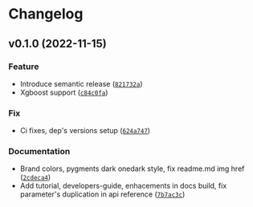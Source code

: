 # Changelog

<!--next-version-placeholder-->

## v0.1.0 (2022-11-15)
### Feature
* Introduce semantic release ([`821732a`](https://github.com/qnbhd/deployme/commit/821732a3095cb234d5b4a6b1e567399d27d4432d))
* Xgboost support ([`c84c0fa`](https://github.com/qnbhd/deployme/commit/c84c0fa1cea49bb830de316ba083761f0eebe36d))

### Fix
* Ci fixes, dep's versions setup ([`624a747`](https://github.com/qnbhd/deployme/commit/624a7471ab6434b054f8b1df2b25435add94ee8c))

### Documentation
* Brand colors, pygments dark onedark style, fix readme.md img href ([`2cdeca4`](https://github.com/qnbhd/deployme/commit/2cdeca489c7d58ed34720494137f0e126f24a319))
* Add tutorial, developers-guide, enhacements in docs build, fix parameter's duplication in api reference ([`7b7ac3c`](https://github.com/qnbhd/deployme/commit/7b7ac3c5d3a228581baa62ca6c1eaea9db951013))
